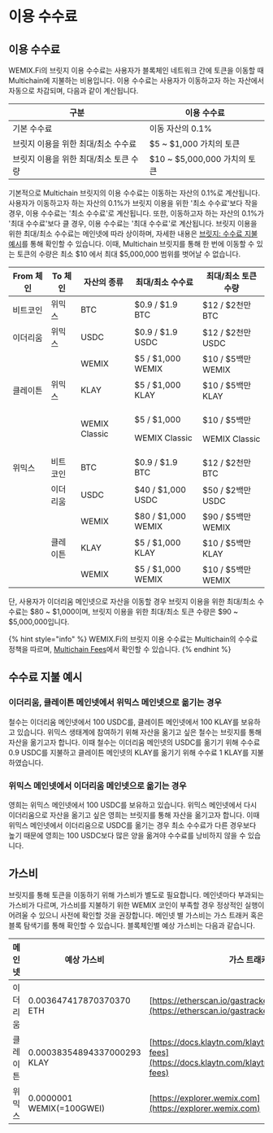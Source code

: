 # 이용 수수료

## 이용 수수료

WEMIX.Fi의 브릿지 이용 수수료는 사용자가 블록체인 네트워크 간에 토큰을 이동할 때 Multichain에 지불하는 비용입니다. 이용 수수료는 사용자가 이동하고자 하는 자산에서 자동으로 차감되며, 다음과 같이 계산됩니다.

| 구분                     | 이용 수수료                   |
| ---------------------- | ------------------------ |
| 기본 수수료                 | 이동 자산의 0.1%              |
| 브릿지 이용을 위한 최대/최소 수수료   | $5 \~ $1,000 가치의 토큰      |
| 브릿지 이용을 위한 최대/최소 토큰 수량 | $10 \~ $5,000,000 가치의 토큰 |

기본적으로 Multichain 브릿지의 이용 수수료는 이동하는 자산의 0.1%로 계산됩니다. 사용자가 이동하고자 하는 자산의 0.1%가 브릿지 이용을 위한 '최소 수수료'보다 작을 경우, 이용 수수료는 '최소 수수료'로 계산됩니다. 또한, 이동하고자 하는 자산의 0.1%가 '최대 수수료'보다 클 경우, 이용 수수료는 '최대 수수료'로 계산됩니다. 브릿지 이용을 위한 최대/최소 수수료는 메인넷에 따라 상이하며, 자세한 내용은 [브릿지: 수수료 지불 예시](fees.md#undefined)를 통해 확인할 수 있습니다. 이때, Multichain 브릿지를 통해 한 번에 이동할 수 있는 토큰의 수량은 최소 $10 에서 최대 $5,000,000 범위를 벗어날 수 없습니다.

| From 체인 | To 체인 | 자산의 종류        | 최대/최소 수수료                              | 최대/최소 토큰 수량                           |
| ------- | ----- | ------------- | -------------------------------------- | ------------------------------------- |
| 비트코인    | 위믹스   | BTC           | $0.9 / $1.9 BTC                        | $12 / $2천만 BTC                        |
| 이더리움    | 위믹스   | USDC          | $0.9 / $1.9 USDC                       | $12 / $2천만 USDC                       |
|         |       | WEMIX         | $5 / $1,000 WEMIX                      | $10 / $5백만 WEMIX                      |
| 클레이튼    | 위믹스   | KLAY          | $5 / $1,000 KLAY                       | $10 / $5백만 KLAY                       |
|         |       | WEMIX Classic | <p>$5 / $1,000</p><p>WEMIX Classic</p> | <p>$10 / $5백만</p><p>WEMIX Classic</p> |
| 위믹스     | 비트코인  | BTC           | $0.9 / $1.9 BTC                        | $12 / $2천만 BTC                        |
|         | 이더리움  | USDC          | $40 / $1,000 USDC                      | $50 / $2백만 USDC                       |
|         |       | WEMIX         | $80 / $1,000 WEMIX                     | $90 / $5백만 WEMIX                      |
|         | 클레이튼  | KLAY          | $5 / $1,000 KLAY                       | $10 / $5백만 KLAY                       |
|         |       | WEMIX         | $5 / $1,000 WEMIX                      | $10 / $5백만 WEMIX                      |

단, 사용자가 이더리움 메인넷으로 자산을 이동할 경우 브릿지 이용을 위한 최대/최소 수수료는 $80 \~ $1,000이며, 브릿지 이용을 위한 최대/최소 토큰 수량은 $90 \~ $5,000,000입니다.

{% hint style="info" %}
WEMIX.Fi의 브릿지 이용 수수료는 Multichain의 수수료 정책을 따르며, [Multichain Fees](https://docs.multichain.org/getting-started/fees)에서 확인할 수 있습니다.
{% endhint %}

## 수수료 지불 예시

### **이더리움, 클레이튼 메인넷에서 위믹스 메인넷으로 옮기는 경우**

철수는 이더리움 메인넷에서 100 USDC를, 클레이튼 메인넷에서 100 KLAY를 보유하고 있습니다. 위믹스 생태계에 참여하기 위해 자산을 옮기고 싶은 철수는 브릿지를 통해 자산을 옮기고자 합니다. 이때 철수는 이더리움 메인넷의 USDC를 옮기기 위해 수수료 0.9 USDC를 지불하고 클레이튼 메인넷의 KLAY를 옮기기 위해 수수료 1 KLAY를 지불하였습니다.

### **위믹스 메인넷에서 이더리움 메인넷으로 옮기는 경우**

영희는 위믹스 메인넷에서 100 USDC를 보유하고 있습니다. 위믹스 메인넷에서 다시 이더리움으로 자산을 옮기고 싶은 영희는 브릿지를 통해 자산을 옮기고자 합니다. 이때 위믹스 메인넷에서 이더리움으로 USDC를 옮기는 경우 최소 수수료가 다른 경우보다 높기 때문에 영희는 100 USDC보다 많은 양을 옮겨야 수수료를 낭비하지 않을 수 있습니다.

## 가스비

브릿지를 통해 토큰을 이동하기 위해 가스비가 별도로 필요합니다. 메인넷마다 부과되는 가스비가 다르며, 가스비를 지불하기 위한 WEMIX 코인이 부족할 경우 정상적인 실행이 어려울 수 있으니 사전에 확인할 것을 권장합니다. 메인넷 별 가스비는 가스 트래커 혹은 블록 탐색기를 통해 확인할 수 있습니다. 블록체인별 예상 가스비는 다음과 같습니다.

| 메인넷  | 예상 가스비                      | 가스 트래커                                                                                                           |
| ---- | --------------------------- | ---------------------------------------------------------------------------------------------------------------- |
| 이더리움 | 0.003647417870370370 ETH    | [https://etherscan.io/gastracker](https://etherscan.io/gastracker)                                               |
| 클레이튼 | 0.00038354894337000293 KLAY | [https://docs.klaytn.com/klaytn/design/transaction-fees](https://docs.klaytn.com/klaytn/design/transaction-fees) |
| 위믹스  | 0.0000001 WEMIX(=100GWEI)   | [https://explorer.wemix.com](https://explorer.wemix.com)                                                         |
